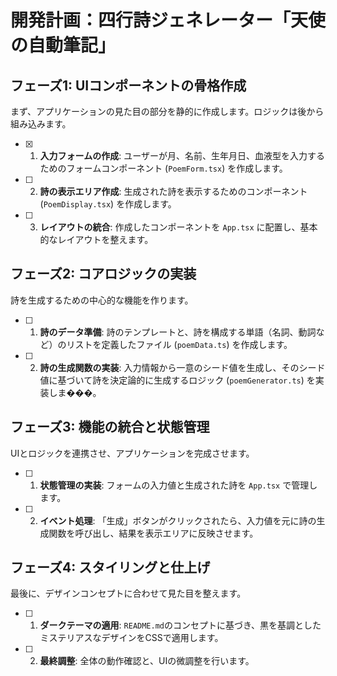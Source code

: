 # 開発計画：四行詩ジェネレーター「天使の自動筆記」

## フェーズ1: UIコンポーネントの骨格作成
まず、アプリケーションの見た目の部分を静的に作成します。ロジックは後から組み込みます。
- [x] 1. **入力フォームの作成**: ユーザーが月、名前、生年月日、血液型を入力するためのフォームコンポーネント (`PoemForm.tsx`) を作成します。
- [ ] 2. **詩の表示エリア作成**: 生成された詩を表示するためのコンポーネント (`PoemDisplay.tsx`) を作成します。
- [ ] 3. **レイアウトの統合**: 作成したコンポーネントを `App.tsx` に配置し、基本的なレイアウトを整えます。

## フェーズ2: コアロジックの実装
詩を生成するための中心的な機能を作ります。
- [ ] 1. **詩のデータ準備**: 詩のテンプレートと、詩を構成する単語（名詞、動詞など）のリストを定義したファイル (`poemData.ts`) を作成します。
- [ ] 2. **詩の生成関数の実装**: 入力情報から一意のシード値を生成し、そのシード値に基づいて詩を決定論的に生成するロジック (`poemGenerator.ts`) を実装しま���。

## フェーズ3: 機能の統合と状態管理
UIとロジックを連携させ、アプリケーションを完成させます。
- [ ] 1. **状態管理の実装**: フォームの入力値と生成された詩を `App.tsx` で管理します。
- [ ] 2. **イベント処理**: 「生成」ボタンがクリックされたら、入力値を元に詩の生成関数を呼び出し、結果を表示エリアに反映させます。

## フェーズ4: スタイリングと仕上げ
最後に、デザインコンセプトに合わせて見た目を整えます。
- [ ] 1. **ダークテーマの適用**: `README.md`のコンセプトに基づき、黒を基調としたミステリアスなデザインをCSSで適用します。
- [ ] 2. **最終調整**: 全体の動作確認と、UIの微調整を行います。
